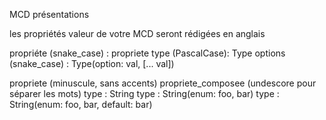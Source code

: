 MCD présentations

les propriétés valeur de votre MCD seront rédigées en anglais

propriéte (snake_case) : propriete
type (PascalCase): Type
options (snake_case) : Type(option: val, [... val])


propriete (minuscule, sans accents)
propriete_composee (undescore pour séparer les mots)
type : String
type : String(enum: foo, bar)
type : String(enum: foo, bar, default: bar)
